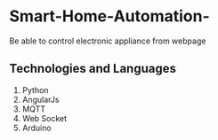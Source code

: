 # Smart-Home-Automation-
Be able to control electronic appliance from webpage

<h2>Technologies and Languages</h2>
<ol><li>Python</li><li>AngularJs</li><li>MQTT</li><li>Web Socket</li><li>Arduino</li>
